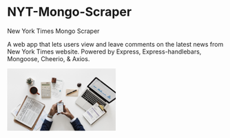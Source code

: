 # NYT-Mongo-Scraper
New York Times Mongo Scraper

A web app that lets users view and leave comments on the latest news from New York Times website. Powered by Express, Express-handlebars, Mongoose, Cheerio, & Axios.

<a href="https://mongoscraper-da-nyt.herokuapp.com/" target="_blank"><img src="https://github.com/riffon3000/NYT-Mongo-Scraper/blob/master/public/assets/img/nyt.jpg" alt="NYT Mongo Scraper" style="width: 50%; height: 50%;"></a>